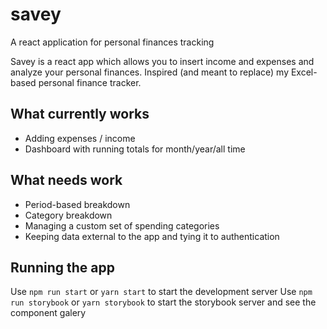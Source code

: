 # savey
A react application for personal finances tracking

Savey is a react app which allows you to insert income and expenses and analyze your personal finances.
Inspired (and meant to replace) my Excel-based personal finance tracker.

## What currently works
 - Adding expenses / income
 - Dashboard with running totals for month/year/all time

## What needs work
 - Period-based breakdown
 - Category breakdown
 - Managing a custom set of spending categories
 - Keeping data external to the app and tying it to authentication

## Running the app
Use `npm run start` or `yarn start` to start the development server
Use `npm run storybook` or `yarn storybook` to start the storybook server and see the component galery

